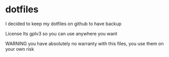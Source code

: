 # dotfiles
I decided to keep my dotfiles on github to have backup




License
Its gplv3 so you can use anywhere you want

WARNING you have absolutely no warranty with this files, you use them on your own risk
